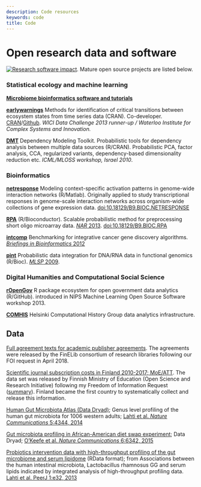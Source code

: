 ```yaml
---
description: Code resources
keywords: code
title: Code
---
```



# Open research data and software

[![Research software impact](http://depsy.org/api/person/333684/badge.svg)](http://depsy.org/person/333684). Mature open source projects are listed below. 


### Statistical ecology and machine learning

**[Microbiome bioinformatics software and tutorials](http://microbiome.github.io)**

**[earlywarnings](http://www.early-warning-signals.org/)** Methods for identification of critical transitions between ecosystem states from time series data (CRAN). Co-developer. [CRAN](http://cran.r-project.org/web/packages/earlywarnings/index.html)/[Github](https://github.com/earlywarningtoolbox/earlywarnings-R/tree/master/earlywarnings). _WICI Data Challenge 2013 runner-up / Waterloo Institute for Complex Systems and Innovation._

**[DMT](http://dmt.r-forge.r-project.org)** Dependency Modeling Toolkit. Probabilistic tools for dependency analysis between multiple data sources (R/CRAN). Probabilistic PCA, factor analysis, CCA, regularized variants, dependency-based dimensionality reduction etc. _ICML/MLOSS workshop, Israel 2010_.



### Bioinformatics

**[netresponse](http://bioconductor.org/packages/release/bioc/html/netresponse.html)** Modeling context-specific activation patterns in genome-wide interaction networks (R/Matlab). Originally applied to study transcriptional responses in genome-scale interaction networks across organism-wide collections of gene expression data. [doi:10.18129/B9.BIOC.NETRESPONSE](https://doi.org/10.18129/B9.BIOC.NETRESPONSE)

**[RPA](http://bioconductor.org/packages/release/bioc/html/RPA.html)** (R/Bioconductor). Scalable probabilistic method for preprocessing short oligo microarray data. [_NAR_ 2013](http://nar.oxfordjournals.org/content/early/2013/04/05/nar.gkt229.abstract). [doi:10.18129/B9.BIOC.RPA](https://doi.org/10.18129/B9.BIOC.RPA)

**[intcomp](http://intcomp.r-forge.r-project.org)** Benchmarking for integrative cancer gene discovery algorithms. [_Briefings in Bioinformatics_ 2012](http://bib.oxfordjournals.org/content/early/2012/03/21/bib.bbs005.abstract)

**[pint](https://github.com/antagomir/pint)** Probabilistic data integration for DNA/RNA data in functional genomics (R/Bioc). [_MLSP_ 2009](http://arxiv.org/abs/1101.5919).


### Digital Humanities and Computational Social Science

**[rOpenGov](https://ropengov.org)** R package ecosystem for open government data analytics (R/GitHub). introduced in NIPS Machine Learning Open Source Software workshop 2013.

**[COMHIS](http://helsinki.fi/computational-history)** Helsinki Computational History Group data analytics infrastructure.


## Data

[Full agreement texts for academic publisher agreements](http://finelib.fi/negotiations/negotiations/). The agreements were released by the FinELib consortium of research libraries following our FOI request in April 2018.

[Scientific journal subscription costs in Finland 2010-2017; MoE/ATT](http://ropengov.github.io/r/2018/12/05/FOI/). The data set was released by Finnish Ministry of Education (Open Science and Research Initiative) following my Freedom of Information Request ([summary](http://ropengov.github.io/r/2016/06/10/FOI/)). Finland became the first country to systematically collect and release this information.

[Human Gut Microbiota Atlas (Data Dryad)](http://doi.org/10.5061/dryad.pk75d); Genus level profiling of the human gut microbiota for 1006 western adults; [Lahti et al. _Nature Communications_ 5:4344, 2014](http://www.nature.com/ncomms/2014/140708/ncomms5344/full/ncomms5344.html)

[Gut microbiota profiling in African-American diet swap experiment](http://dx.doi.org/10.5061/dryad.1mn1n); Data Dryad; [O’Keefe et al. _Nature Communications_ 6:6342, 2015](http://www.nature.com/ncomms/2015/150428/ncomms7342/full/ncomms7342.html)

[Probiotics intervention data with high-throughput profiling of the gut microbiome and serum lipidome](https://github.com/microbiome/microbiome/blob/master/data/peerj32.rda) (RData format); from Associations between the human intestinal microbiota, Lactobacillus rhamnosus GG and serum lipids indicated by integrated analysis of high-throughput profiling data. [Lahti et al. PeerJ 1:e32, 2013](http://dx.doi.org/10.7717/peerj.32) 



